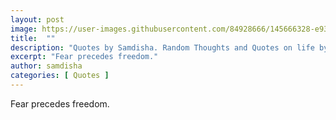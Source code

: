 ```yaml
---
layout: post
image: https://user-images.githubusercontent.com/84928666/145666328-e937cb83-3070-47a7-8df7-a8e3f341462e.jpg
title:  ""
description: "Quotes by Samdisha. Random Thoughts and Quotes on life by Samdisha Khunger."
excerpt: "Fear precedes freedom."
author: samdisha
categories: [ Quotes ]
---
```


Fear precedes freedom.
